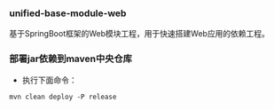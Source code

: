 ### unified-base-module-web
基于SpringBoot框架的Web模块工程，用于快速搭建Web应用的依赖工程。

### 部署jar依赖到maven中央仓库
- 执行下面命令：
```
mvn clean deploy -P release
```